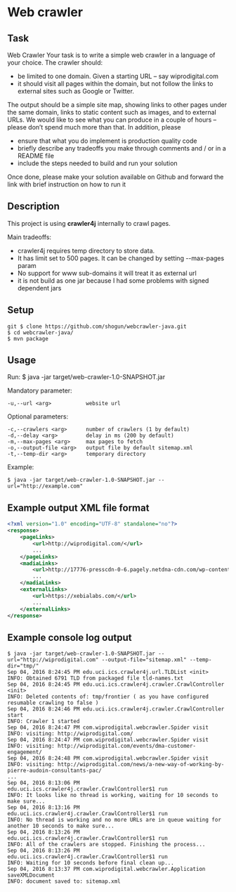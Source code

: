 # Web crawler

## Task

 Web Crawler
Your task is to write a simple web crawler in a language of your choice.
The crawler should:

- be limited to one domain. Given a starting URL – say wiprodigital.com 
- it should visit all pages within the domain, but not follow the links to external sites such as Google or Twitter.

The output should be a simple site map, showing links to other pages under the same domain, links to static content such as images, and to external URLs.
We would like to see what you can produce in a couple of hours – please don’t spend much more than that. In addition, please

- ensure that what you do implement is production quality code
- briefly describe any tradeoffs you make through comments and / or in a README file
- include the steps needed to build and run your solution
   
Once done, please make your solution available on Github and forward the link with brief instruction on how to run it

## Description
This project is using **crawler4j** internally to crawl pages.

Main tradeoffs:

- crawler4j requires temp directory to store data. 
- It has limit set to 500 pages. It can be changed by setting --max-pages param
- No support for www sub-domains it will treat it as external url
- it is not build as one jar because I had some problems with signed dependent jars

## Setup
    git $ clone https://github.com/shogun/webcrawler-java.git
    $ cd webcrawler-java/
    $ mvn package

## Usage

Run:
    $ java -jar target/web-crawler-1.0-SNAPSHOT.jar

Mandatory parameter:

    -u,--url <arg>           website url
    
Optional parameters:

    -c,--crawlers <arg>      number of crawlers (1 by default)
    -d,--delay <arg>         delay in ms (200 by default)
    -m,--max-pages <arg>     max pages to fetch
    -o,--output-file <arg>   output file by default sitemap.xml
    -t,--temp-dir <arg>      temporary directory
    
    
Example:

    $ java -jar target/web-crawler-1.0-SNAPSHOT.jar --url="http://example.com"


## Example output XML file format

```xml
<?xml version="1.0" encoding="UTF-8" standalone="no"?>
<response>
    <pageLinks>
        <url>http://wiprodigital.com/</url>
        ...
    </pageLinks>
    <madiaLinks> 
        <url>http://17776-presscdn-0-6.pagely.netdna-cdn.com/wp-content/themes/wiprodigital/images/designit_logo.png</url>
        ...
    </madiaLinks>
    <externalLinks>
        <url>https://xebialabs.com/</url>
        ...
    </externalLinks>
</response>
```

## Example console log output

    $ java -jar target/web-crawler-1.0-SNAPSHOT.jar --url="http://wiprodigital.com" --output-file="sitemap.xml" --temp-dir="tmp/"
    Sep 04, 2016 8:24:45 PM edu.uci.ics.crawler4j.url.TLDList <init>
    INFO: Obtained 6791 TLD from packaged file tld-names.txt
    Sep 04, 2016 8:24:45 PM edu.uci.ics.crawler4j.crawler.CrawlController <init>
    INFO: Deleted contents of: tmp/frontier ( as you have configured resumable crawling to false )
    Sep 04, 2016 8:24:46 PM edu.uci.ics.crawler4j.crawler.CrawlController start
    INFO: Crawler 1 started
    Sep 04, 2016 8:24:47 PM com.wiprodigital.webcrawler.Spider visit
    INFO: visiting: http://wiprodigital.com/
    Sep 04, 2016 8:24:47 PM com.wiprodigital.webcrawler.Spider visit
    INFO: visiting: http://wiprodigital.com/events/dma-customer-engagement/
    Sep 04, 2016 8:24:48 PM com.wiprodigital.webcrawler.Spider visit
    INFO: visiting: http://wiprodigital.com/news/a-new-way-of-working-by-pierre-audoin-consultants-pac/
    ... 
    Sep 04, 2016 8:13:06 PM edu.uci.ics.crawler4j.crawler.CrawlController$1 run
    INFO: It looks like no thread is working, waiting for 10 seconds to make sure...
    Sep 04, 2016 8:13:16 PM edu.uci.ics.crawler4j.crawler.CrawlController$1 run
    INFO: No thread is working and no more URLs are in queue waiting for another 10 seconds to make sure...
    Sep 04, 2016 8:13:26 PM edu.uci.ics.crawler4j.crawler.CrawlController$1 run
    INFO: All of the crawlers are stopped. Finishing the process...
    Sep 04, 2016 8:13:26 PM edu.uci.ics.crawler4j.crawler.CrawlController$1 run
    INFO: Waiting for 10 seconds before final clean up...
    Sep 04, 2016 8:13:37 PM com.wiprodigital.webcrawler.Application saveXMLDocument
    INFO: document saved to: sitemap.xml
  